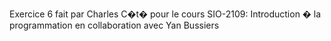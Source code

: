 Exercice 6 fait par Charles C�t� pour le cours SIO-2109: Introduction � la programmation   en collaboration avec Yan Bussiers
